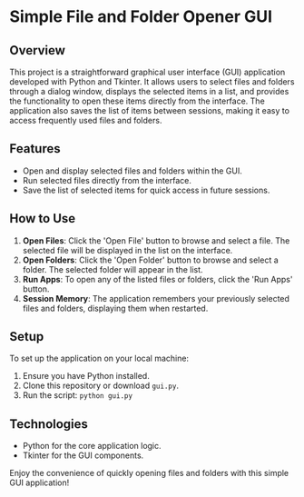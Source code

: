 # Simple File and Folder Opener GUI

## Overview
This project is a straightforward graphical user interface (GUI) application developed with Python and Tkinter. It allows users to select files and folders through a dialog window, displays the selected items in a list, and provides the functionality to open these items directly from the interface. The application also saves the list of items between sessions, making it easy to access frequently used files and folders.

## Features
- Open and display selected files and folders within the GUI.
- Run selected files directly from the interface.
- Save the list of selected items for quick access in future sessions.

## How to Use
1. **Open Files**: Click the 'Open File' button to browse and select a file. The selected file will be displayed in the list on the interface.
2. **Open Folders**: Click the 'Open Folder' button to browse and select a folder. The selected folder will appear in the list.
3. **Run Apps**: To open any of the listed files or folders, click the 'Run Apps' button.
4. **Session Memory**: The application remembers your previously selected files and folders, displaying them when restarted.

## Setup
To set up the application on your local machine:
1. Ensure you have Python installed.
2. Clone this repository or download `gui.py`.
3. Run the script: `python gui.py`

## Technologies
- Python for the core application logic.
- Tkinter for the GUI components.

Enjoy the convenience of quickly opening files and folders with this simple GUI application!
